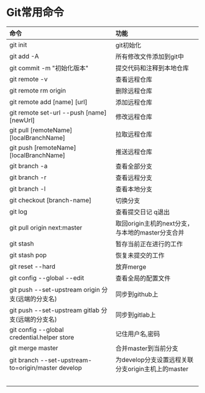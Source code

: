 # Git常用命令

| 命令 | 功能 |
| :--- | :--- |
| git init | git初始化 |
| git add -A | 所有修改文件添加到git中 |
| git commit -m "初始化版本" | 提交代码和注释到本地仓库 |
| git remote -v | 查看远程仓库 |
| git remote rm origin | 删除远程仓库 |
| git remote add \[name\] \[url\] | 添加远程仓库 |
| git remote set-url --push \[name\] \[newUrl\] | 修改远程仓库 |
| git pull \[remoteName\] \[localBranchName\] | 拉取远程仓库 |
| git push \[remoteName\] \[localBranchName\] | 推送远程仓库 |
| git branch -a | 查看全部分支 |
| git branch -r | 查看远程分支 |
| git branch -l | 查看本地分支 |
| git checkout \[branch-name\] | 切换分支 |
| git log | 查看提交日记  q退出 |
| git pull origin next:master | 取回origin主机的next分支，与本地的master分支合并 |
| git stash | 暂存当前正在进行的工作 |
| git stash pop | 恢复未提交的工作 |
| git reset --hard | 放弃merge |
| git config --global --edit | 查看全局的配置文件 |
| git push --set-upstream origin 分支(远端的分支名) | 同步到github上 |
| git push --set-upstream gitlab 分支(远端的分支名) | 同步到gitlab上 |
| git config --global credential.helper store | 记住用户名,密码 |
| git merge master | 合并master到当前分支 |
| git branch --set-upstream-to=origin/master develop  | 为develop分支设置远程关联分支origin主机上的master |
|  |  |
|  |  |
|  |  |
|  |  |
|  |  |



